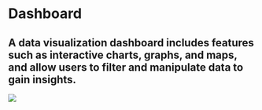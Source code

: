 # Dashboard

## A data visualization dashboard includes features such as interactive charts, graphs, and maps, and allow users to filter and manipulate data to gain insights.

<img src="/public/logoRepo.png">
